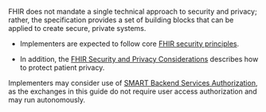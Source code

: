 FHIR does not mandate a single technical approach to security and privacy; rather, the specification provides a set of building blocks that can be applied to create secure, private systems. 

- Implementers are expected to follow core [FHIR security principles](https://www.hl7.org/fhir/security.html).
 
- In addition, the [FHIR Security and Privacy Considerations](https://www.hl7.org/fhir/secpriv-module.html) describes how to protect patient privacy.

<p></p>

Implementers may consider use of [SMART Backend Services Authorization](http://hl7.org/fhir/uv/bulkdata/authorization/index.html), as the exchanges in this guide do not require user access authorization and may run autonomously. 

<br>




